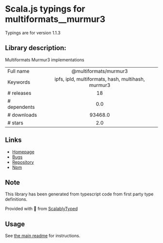 
# Scala.js typings for multiformats__murmur3

Typings are for version 1.1.3

## Library description:
Multiformats Murmur3 implementations

|                    |                 |
| ------------------ | :-------------: |
| Full name          | @multiformats/murmur3 |
| Keywords           | ipfs, ipld, multiformats, hash, multihash, murmur3 |
| # releases         | 18 |
| # dependents       | 0.0 |
| # downloads        | 93468.0 |
| # stars            | 2.0 |

## Links
- [Homepage](https://github.com/multiformats/js-murmur3#readme)
- [Bugs](https://github.com/multiformats/js-murmur3/issues)
- [Repository](https://github.com/multiformats/js-murmur3)
- [Npm](https://www.npmjs.com/package/%40multiformats%2Fmurmur3)
    


## Note
This library has been generated from typescript code from first party type definitions.

Provided with :purple_heart: from [ScalablyTyped](https://github.com/oyvindberg/ScalablyTyped)

## Usage
See [the main readme](../../readme.md) for instructions.



